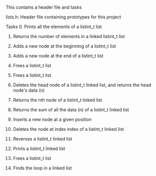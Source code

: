 This contains a header file and tasks

lists.h: Header file containing prototypes for this project

Tasks
0. Prints all the elements of a listint_t list

1. Returns the number of elements in a linked listint_t list

2. Adds a new node at the beginning of a listint_t list

3. Adds a new node at the end of a listint_t list

4. Frees a listint_t list

5. Frees a listint_t list

6. Deletes the head node of a listint_t linked list, and returns the head node's data (n)

7. Returns the nth node of a listint_t linked list

8. Returns the sum of all the data (n) of a listint_t linked list

9. Inserts a new node at a given position

10.	Deletes the node at index index of a listint_t linked list

11.	Reverses a listint_t linked list

12.	Prints a listint_t linked list

13.	Frees a listint_t list

14. Finds the loop in a linked list
